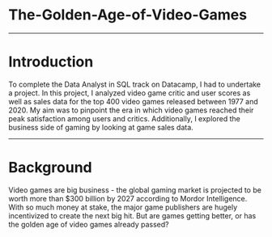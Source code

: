 # The-Golden-Age-of-Video-Games

***

# Introduction
To complete the Data Analyst in SQL track on Datacamp, I had to undertake a project.
In this project, I analyzed video game critic and user scores as well as sales data for the top 400 video games released between 1977 and 2020. 
My aim was to pinpoint the era in which video games reached their peak satisfaction among users and critics. 
Additionally, I explored the business side of gaming by looking at game sales data.

***

# Background
Video games are big business - the global gaming market is projected to be worth more than $300 billion by 2027 according to Mordor Intelligence. 
With so much money at stake, the major game publishers are hugely incentivized to create the next big hit. 
But are games getting better, or has the golden age of video games already passed?
